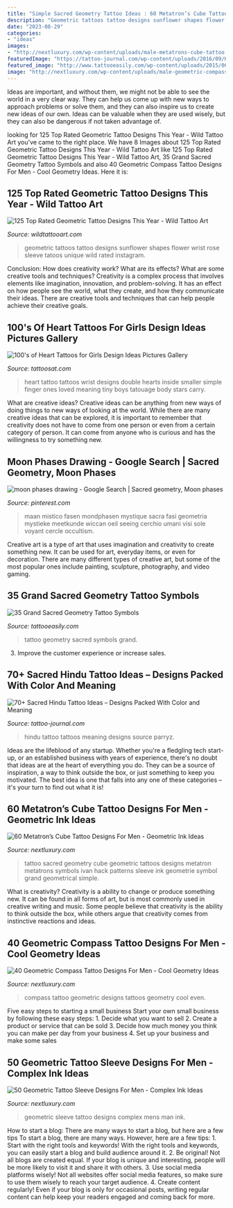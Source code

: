 ```yaml
---
title: "Simple Sacred Geometry Tattoo Ideas : 60 Metatron’s Cube Tattoo Designs For Men"
description: "Geometric tattoos tattoo designs sunflower shapes flower wrist rose sleeve tatoos unique wild rated instagram"
date: "2023-08-29"
categories:
- "ideas"
images:
- "http://nextluxury.com/wp-content/uploads/male-metatrons-cube-tattoo.jpg"
featuredImage: "https://tattoo-journal.com/wp-content/uploads/2016/09/Hindu-Tattoo_-2-650x650.jpg"
featured_image: "http://www.tattooeasily.com/wp-content/uploads/2015/06/sacred-geometry-tattoo-34.jpg"
image: "http://nextluxury.com/wp-content/uploads/male-geometric-compass-tattoo-ideas.jpg"
---
```



Ideas are important, and without them, we might not be able to see the world in a very clear way. They can help us come up with new ways to approach problems or solve them, and they can also inspire us to create new ideas of our own. Ideas can be valuable when they are used wisely, but they can also be dangerous if not taken advantage of.

	

		
looking for 125 Top Rated Geometric Tattoo Designs This Year - Wild Tattoo Art you've came to the right place. We have 8 Images about 125 Top Rated Geometric Tattoo Designs This Year - Wild Tattoo Art like 125 Top Rated Geometric Tattoo Designs This Year - Wild Tattoo Art, 35 Grand Sacred Geometry Tattoo Symbols and also 40 Geometric Compass Tattoo Designs For Men - Cool Geometry Ideas. Here it is:
		
    
## 125 Top Rated Geometric Tattoo Designs This Year - Wild Tattoo Art

<img loading=lazy src="https://www.wildtattooart.com/wp-content/uploads/2018/02/geometric-tattoos-11021810.jpg" onerror="this.onerror=null;this.src='https://tse1.mm.bing.net/th?id=OIP.TO017i52RkZAfwIaL3-l1wHaK3&amp;pid=15.1';" alt="125 Top Rated Geometric Tattoo Designs This Year - Wild Tattoo Art">

_Source: wildtattooart.com_

>geometric tattoos tattoo designs sunflower shapes flower wrist rose sleeve tatoos unique wild rated instagram. 

	

Conclusion: How does creativity work? What are its effects? What are some creative tools and techniques?
Creativity is a complex process that involves elements like imagination, innovation, and problem-solving. It has an effect on how people see the world, what they create, and how they communicate their ideas. There are creative tools and techniques that can help people achieve their creative goals.

    
## 100&#039;s Of Heart Tattoos For Girls Design Ideas Pictures Gallery

<img loading=lazy src="https://tattoosat.com/wp-content/uploads/2014/12/Heart-Tattoos-for-Girls-8.jpg" onerror="this.onerror=null;this.src='https://tse1.mm.bing.net/th?id=OIP.UYDc6UPr6Nug28z5ruxdJwAAAA&amp;pid=15.1';" alt="100&#039;s of Heart Tattoos for Girls Design Ideas Pictures Gallery">

_Source: tattoosat.com_

>heart tattoo tattoos wrist designs double hearts inside smaller simple finger ones loved meaning tiny boys tatouage body stars carry. 

	

What are creative ideas?
Creative ideas can be anything from new ways of doing things to new ways of looking at the world. While there are many creative ideas that can be explored, it is important to remember that creativity does not have to come from one person or even from a certain category of person. It can come from anyone who is curious and has the willingness to try something new.

    
## Moon Phases Drawing - Google Search | Sacred Geometry, Moon Phases

<img loading=lazy src="https://i.pinimg.com/736x/40/54/cf/4054cfdc679de32b28b3aeb30f7c4b0f.jpg" onerror="this.onerror=null;this.src='https://tse3.mm.bing.net/th?id=OIP.ka2Aa1liGjBdmAVpRAhYYAHaEO&amp;pid=15.1';" alt="moon phases drawing - Google Search | Sacred geometry, Moon phases">

_Source: pinterest.com_

>maan mistico fasen mondphasen mystique sacra fasi geometria mystieke meetkunde wiccan oeil seeing cerchio umani visi sole voyant cercle occultism. 

	

Creative art is a type of art that uses imagination and creativity to create something new. It can be used for art, everyday items, or even for decoration. There are many different types of creative art, but some of the most popular ones include painting, sculpture, photography, and video gaming.

    
## 35 Grand Sacred Geometry Tattoo Symbols

<img loading=lazy src="http://www.tattooeasily.com/wp-content/uploads/2015/06/sacred-geometry-tattoo-34.jpg" onerror="this.onerror=null;this.src='https://tse2.mm.bing.net/th?id=OIP.YvzsAGAPtZQm8EpTBK9jBQHaJQ&amp;pid=15.1';" alt="35 Grand Sacred Geometry Tattoo Symbols">

_Source: tattooeasily.com_

>tattoo geometry sacred symbols grand. 

	

3. Improve the customer experience or increase sales.

    
## 70+ Sacred Hindu Tattoo Ideas – Designs Packed With Color And Meaning

<img loading=lazy src="https://tattoo-journal.com/wp-content/uploads/2016/09/Hindu-Tattoo_-2-650x650.jpg" onerror="this.onerror=null;this.src='https://tse4.mm.bing.net/th?id=OIP.vIIyHmg835zp_2EtJPOmlAHaHa&amp;pid=15.1';" alt="70+ Sacred Hindu Tattoo Ideas – Designs Packed With Color and Meaning">

_Source: tattoo-journal.com_

>hindu tattoo tattoos meaning designs source parryz. 

	

Ideas are the lifeblood of any startup. Whether you're a fledgling tech start-up, or an established business with years of experience, there's no doubt that ideas are at the heart of everything you do. They can be a source of inspiration, a way to think outside the box, or just something to keep you motivated. The best idea is one that falls into any one of these categories – it's your turn to find out what it is!

    
## 60 Metatron’s Cube Tattoo Designs For Men - Geometric Ink Ideas

<img loading=lazy src="http://nextluxury.com/wp-content/uploads/male-metatrons-cube-tattoo.jpg" onerror="this.onerror=null;this.src='https://tse1.mm.bing.net/th?id=OIP.wzt6XUNAMQlfr6ewdMWhngHaJ4&amp;pid=15.1';" alt="60 Metatron’s Cube Tattoo Designs For Men - Geometric Ink Ideas">

_Source: nextluxury.com_

>tattoo sacred geometry cube geometric tattoos designs metatron metatrons symbols ivan hack patterns sleeve ink geometrie symbol grand geometrical simple. 

	

What is creativity?
Creativity is a ability to change or produce something new. It can be found in all forms of art, but is most commonly used in creative writing and music. Some people believe that creativity is the ability to think outside the box, while others argue that creativity comes from instinctive reactions and ideas.

    
## 40 Geometric Compass Tattoo Designs For Men - Cool Geometry Ideas

<img loading=lazy src="http://nextluxury.com/wp-content/uploads/male-geometric-compass-tattoo-ideas.jpg" onerror="this.onerror=null;this.src='https://tse4.mm.bing.net/th?id=OIP.uzY3Z-6hfOqRThiQqSVWJQHaHR&amp;pid=15.1';" alt="40 Geometric Compass Tattoo Designs For Men - Cool Geometry Ideas">

_Source: nextluxury.com_

>compass tattoo geometric designs tattoos geometry cool even. 

	

Five easy steps to starting a small business
Start your own small business by following these easy steps: 1. Decide what you want to sell 2. Create a product or service that can be sold 3. Decide how much money you think you can make per day from your business 4. Set up your business and make some sales 
    
## 50 Geometric Tattoo Sleeve Designs For Men - Complex Ink Ideas

<img loading=lazy src="http://nextluxury.com/wp-content/uploads/distinctive-male-geometric-sleeve-tattoo-designs.jpg" onerror="this.onerror=null;this.src='https://tse4.mm.bing.net/th?id=OIP.mC5jmcVq3Pfpyv6x5yK0QQHaIN&amp;pid=15.1';" alt="50 Geometric Tattoo Sleeve Designs For Men - Complex Ink Ideas">

_Source: nextluxury.com_

>geometric sleeve tattoo designs complex mens man ink. 

	

How to start a blog: There are many ways to start a blog, but here are a few tips
To start a blog, there are many ways. However, here are a few tips: 1. Start with the right tools and keywords! With the right tools and keywords, you can easily start a blog and build audience around it. 2. Be original! Not all blogs are created equal. If your blog is unique and interesting, people will be more likely to visit it and share it with others. 3. Use social media platforms wisely! Not all websites offer social media features, so make sure to use them wisely to reach your target audience. 4. Create content regularly! Even if your blog is only for occasional posts, writing regular content can help keep your readers engaged and coming back for more.

